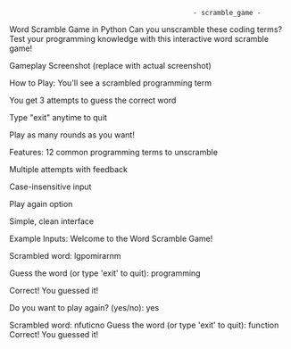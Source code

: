                                                   - scramble_game - 

Word Scramble Game in Python
Can you unscramble these coding terms? Test your programming knowledge with this interactive word scramble game!

Gameplay Screenshot (replace with actual screenshot)

How to Play:
You'll see a scrambled programming term

You get 3 attempts to guess the correct word

Type "exit" anytime to quit

Play as many rounds as you want!

Features:
12 common programming terms to unscramble

Multiple attempts with feedback

Case-insensitive input

Play again option

Simple, clean interface

Example Inputs:
Welcome to the Word Scramble Game!

Scrambled word: lgpomirarnm

Guess the word (or type 'exit' to quit): programming

Correct! You guessed it!

Do you want to play again? (yes/no): yes

Scrambled word: nfuticno
Guess the word (or type 'exit' to quit): function
Correct! You guessed it!


